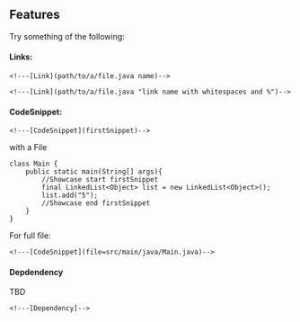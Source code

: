 ## Features
Try something of the following:

#### Links:
```
<!---[Link](path/to/a/file.java name)-->

<!---[Link](path/to/a/file.java "link name with whitespaces and %")-->
```

#### CodeSnippet:
```
<!---[CodeSnippet](firstSnippet)-->
```
with a File
```
class Main {
    public static main(String[] args){
        //Showcase start firstSnippet 
        final LinkedList<Object> list = new LinkedList<Object>();
        list.add("5");
        //Showcase end firstSnippet
    }
}
```

For full file:

```
<!---[CodeSnippet](file=src/main/java/Main.java)-->
```

#### Depdendency

TBD
```
<!---[Dependency]-->
```
